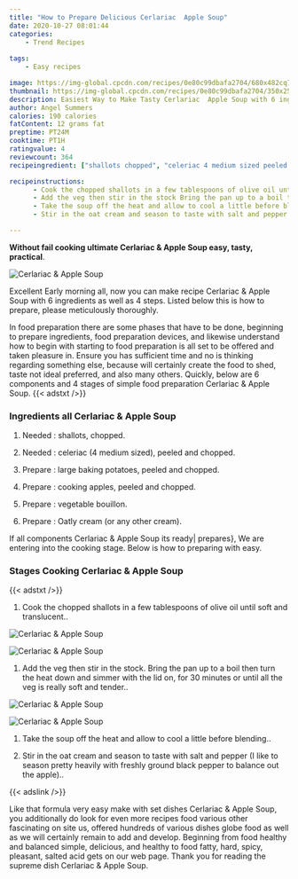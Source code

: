 ```yaml
---
title: "How to Prepare Delicious Cerlariac  Apple Soup"
date: 2020-10-27 08:01:44
categories:
    - Trend Recipes
    
tags:
    - Easy recipes

image: https://img-global.cpcdn.com/recipes/0e80c99dbafa2704/680x482cq70/cerlariac-apple-soup-recipe-main-photo.jpg
thumbnail: https://img-global.cpcdn.com/recipes/0e80c99dbafa2704/350x250cq70/cerlariac-apple-soup-recipe-main-photo.jpg
description: Easiest Way to Make Tasty Cerlariac  Apple Soup with 6 ingredients and 4 stages of easy cooking.
author: Angel Summers
calories: 190 calories
fatContent: 12 grams fat
preptime: PT24M
cooktime: PT1H
ratingvalue: 4
reviewcount: 364
recipeingredient: ["shallots chopped", "celeriac 4 medium sized peeled and chopped", "large baking potatoes peeled and chopped", "cooking apples peeled and chopped", "vegetable bouillon", "Oatly cream or any other cream"]

recipeinstructions: 
      - Cook the chopped shallots in a few tablespoons of olive oil until soft and translucent 
      - Add the veg then stir in the stock Bring the pan up to a boil then turn the heat down and simmer with the lid on for 30 minutes or until all the veg is really soft and tender 
      - Take the soup off the heat and allow to cool a little before blending 
      - Stir in the oat cream and season to taste with salt and pepper I like to season pretty heavily with freshly ground black pepper to balance out the apple

---
```




**Without fail cooking ultimate Cerlariac &amp; Apple Soup easy, tasty, practical**. 


![Cerlariac &amp; Apple Soup](https://img-global.cpcdn.com/recipes/0e80c99dbafa2704/680x482cq70/cerlariac-apple-soup-recipe-main-photo.jpg "Cerlariac &amp; Apple Soup")




Excellent Early morning all, now you can make recipe Cerlariac &amp; Apple Soup with 6 ingredients as well as 4 steps. Listed below this is how to prepare, please meticulously thoroughly.

In food preparation there are some phases that have to be done, beginning to prepare ingredients, food preparation devices, and likewise understand how to begin with starting to food preparation is all set to be offered and taken pleasure in. Ensure you has sufficient time and no is thinking regarding something else, because will certainly create the food to shed, taste not ideal preferred, and also many others. Quickly, below are 6 components and 4 stages of simple food preparation Cerlariac &amp; Apple Soup.
{{< adstxt />}}

### Ingredients all Cerlariac &amp; Apple Soup


1. Needed  : shallots, chopped.

1. Needed  : celeriac (4 medium sized), peeled and chopped.

1. Prepare  : large baking potatoes, peeled and chopped.

1. Prepare  : cooking apples, peeled and chopped.

1. Prepare  : vegetable bouillon.

1. Prepare  : Oatly cream (or any other cream).



If all components Cerlariac &amp; Apple Soup its ready| prepares}, We are entering into the cooking stage. Below is how to preparing with easy.

### Stages Cooking Cerlariac &amp; Apple Soup

{{< adstxt />}}


1. Cook the chopped shallots in a few tablespoons of olive oil until soft and translucent..



![Cerlariac &amp; Apple Soup](https://img-global.cpcdn.com/steps/feac3439870723b1/160x128cq70/cerlariac-apple-soup-recipe-step-1-photo.jpg" "Cerlariac &amp; Apple Soup")

![Cerlariac &amp; Apple Soup](https://img-global.cpcdn.com/steps/0e1fd910121dfa8d/160x128cq70/cerlariac-apple-soup-recipe-step-1-photo.jpg" "Cerlariac &amp; Apple Soup")



1. Add the veg then stir in the stock. Bring the pan up to a boil then turn the heat down and simmer with the lid on, for 30 minutes or until all the veg is really soft and tender..



![Cerlariac &amp; Apple Soup](https://img-global.cpcdn.com/steps/d25d76adef7e5717/160x128cq70/cerlariac-apple-soup-recipe-step-2-photo.jpg" "Cerlariac &amp; Apple Soup")

![Cerlariac &amp; Apple Soup](https://img-global.cpcdn.com/steps/67f9775a36eb4013/160x128cq70/cerlariac-apple-soup-recipe-step-2-photo.jpg" "Cerlariac &amp; Apple Soup")



1. Take the soup off the heat and allow to cool a little before blending..



1. Stir in the oat cream and season to taste with salt and pepper (I like to season pretty heavily with freshly ground black pepper to balance out the apple)..





{{< adslink />}}

Like that formula very easy make with set dishes Cerlariac &amp; Apple Soup, you additionally do look for even more recipes food various other fascinating on site us, offered hundreds of various dishes globe food as well as we will certainly remain to add and develop. Beginning from food healthy and balanced simple, delicious, and healthy to food fatty, hard, spicy, pleasant, salted acid gets on our web page. Thank you for reading the supreme dish Cerlariac &amp; Apple Soup.
